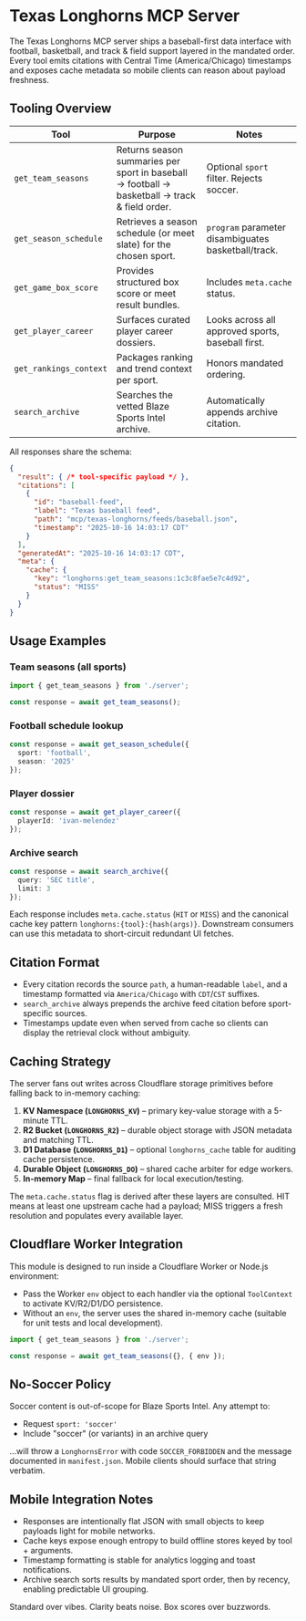 # Texas Longhorns MCP Server

The Texas Longhorns MCP server ships a baseball-first data interface with football, basketball, and track & field support layered in the mandated order. Every tool emits citations with Central Time (America/Chicago) timestamps and exposes cache metadata so mobile clients can reason about payload freshness.

## Tooling Overview

| Tool | Purpose | Notes |
| --- | --- | --- |
| `get_team_seasons` | Returns season summaries per sport in baseball → football → basketball → track & field order. | Optional `sport` filter. Rejects soccer. |
| `get_season_schedule` | Retrieves a season schedule (or meet slate) for the chosen sport. | `program` parameter disambiguates basketball/track. |
| `get_game_box_score` | Provides structured box score or meet result bundles. | Includes `meta.cache` status. |
| `get_player_career` | Surfaces curated player career dossiers. | Looks across all approved sports, baseball first. |
| `get_rankings_context` | Packages ranking and trend context per sport. | Honors mandated ordering. |
| `search_archive` | Searches the vetted Blaze Sports Intel archive. | Automatically appends archive citation. |

All responses share the schema:

```json
{
  "result": { /* tool-specific payload */ },
  "citations": [
    {
      "id": "baseball-feed",
      "label": "Texas baseball feed",
      "path": "mcp/texas-longhorns/feeds/baseball.json",
      "timestamp": "2025-10-16 14:03:17 CDT"
    }
  ],
  "generatedAt": "2025-10-16 14:03:17 CDT",
  "meta": {
    "cache": {
      "key": "longhorns:get_team_seasons:1c3c8fae5e7c4d92",
      "status": "MISS"
    }
  }
}
```

## Usage Examples

### Team seasons (all sports)

```ts
import { get_team_seasons } from './server';

const response = await get_team_seasons();
```

### Football schedule lookup

```ts
const response = await get_season_schedule({
  sport: 'football',
  season: '2025'
});
```

### Player dossier

```ts
const response = await get_player_career({
  playerId: 'ivan-melendez'
});
```

### Archive search

```ts
const response = await search_archive({
  query: 'SEC title',
  limit: 3
});
```

Each response includes `meta.cache.status` (`HIT` or `MISS`) and the canonical cache key pattern `longhorns:{tool}:{hash(args)}`. Downstream consumers can use this metadata to short-circuit redundant UI fetches.

## Citation Format

* Every citation records the source `path`, a human-readable `label`, and a timestamp formatted via `America/Chicago` with `CDT`/`CST` suffixes.
* `search_archive` always prepends the archive feed citation before sport-specific sources.
* Timestamps update even when served from cache so clients can display the retrieval clock without ambiguity.

## Caching Strategy

The server fans out writes across Cloudflare storage primitives before falling back to in-memory caching:

1. **KV Namespace (`LONGHORNS_KV`)** – primary key-value storage with a 5-minute TTL.
2. **R2 Bucket (`LONGHORNS_R2`)** – durable object storage with JSON metadata and matching TTL.
3. **D1 Database (`LONGHORNS_D1`)** – optional `longhorns_cache` table for auditing cache persistence.
4. **Durable Object (`LONGHORNS_DO`)** – shared cache arbiter for edge workers.
5. **In-memory Map** – final fallback for local execution/testing.

The `meta.cache.status` flag is derived after these layers are consulted. HIT means at least one upstream cache had a payload; MISS triggers a fresh resolution and populates every available layer.

## Cloudflare Worker Integration

This module is designed to run inside a Cloudflare Worker or Node.js environment:

* Pass the Worker `env` object to each handler via the optional `ToolContext` to activate KV/R2/D1/DO persistence.
* Without an `env`, the server uses the shared in-memory cache (suitable for unit tests and local development).

```ts
import { get_team_seasons } from './server';

const response = await get_team_seasons({}, { env });
```

## No-Soccer Policy

Soccer content is out-of-scope for Blaze Sports Intel. Any attempt to:

* Request `sport: 'soccer'`
* Include "soccer" (or variants) in an archive query

…will throw a `LonghornsError` with code `SOCCER_FORBIDDEN` and the message documented in `manifest.json`. Mobile clients should surface that string verbatim.

## Mobile Integration Notes

* Responses are intentionally flat JSON with small objects to keep payloads light for mobile networks.
* Cache keys expose enough entropy to build offline stores keyed by tool + arguments.
* Timestamp formatting is stable for analytics logging and toast notifications.
* Archive search sorts results by mandated sport order, then by recency, enabling predictable UI grouping.

Standard over vibes. Clarity beats noise. Box scores over buzzwords.
